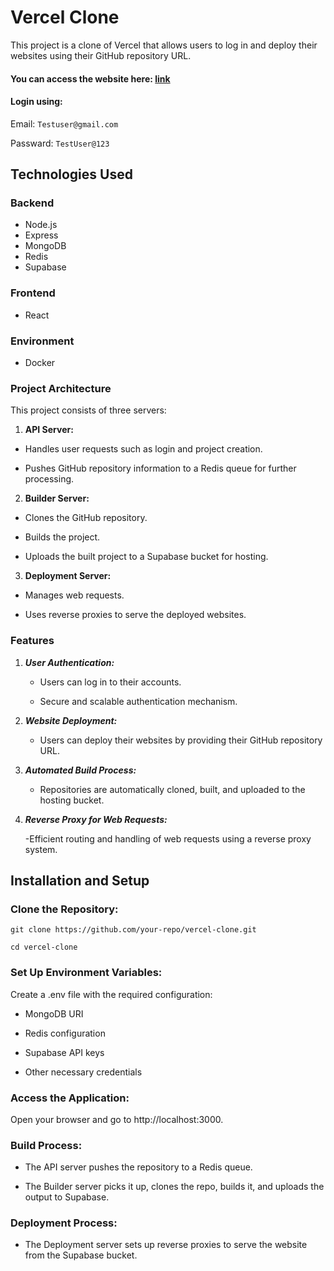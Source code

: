# Vercel Clone

This project is a clone of Vercel that allows users to log in and deploy their websites using their GitHub repository URL.

#### You can access the website here: [link](https://vercel-clone-project.vercel.app/)
#### Login using:
Email: ```Testuser@gmail.com```

Passward: ```TestUser@123```

## Technologies Used

### Backend

- Node.js 
- Express
- MongoDB 
- Redis 
- Supabase 

### Frontend
- React 

### Environment
- Docker 

### Project Architecture

This project consists of three servers:

1. **API Server:**

- Handles user requests such as login and project creation.

- Pushes GitHub repository information to a Redis queue for further processing.

2. **Builder Server:**

- Clones the GitHub repository.

- Builds the project.

- Uploads the built project to a Supabase bucket for hosting.

3. **Deployment Server:**

- Manages web requests.

- Uses reverse proxies to serve the deployed websites.

### Features

1. ***User Authentication:***

    - Users can log in to their accounts.

    - Secure and scalable authentication mechanism.

2. ***Website Deployment:***

    - Users can deploy their websites by providing their GitHub repository URL.

3. ***Automated Build Process:***

    - Repositories are automatically cloned, built, and uploaded to the hosting bucket.

4. ***Reverse Proxy for Web Requests:***

    -Efficient routing and handling of web requests using a reverse proxy system.

## Installation and Setup


### Clone the Repository:
```
git clone https://github.com/your-repo/vercel-clone.git

cd vercel-clone
```
### Set Up Environment Variables:
Create a .env file with the required configuration:

- MongoDB URI

- Redis configuration

- Supabase API keys

- Other necessary credentials


### Access the Application:

Open your browser and go to http://localhost:3000.

### Build Process:

- The API server pushes the repository to a Redis queue.

- The Builder server picks it up, clones the repo, builds it, and uploads the output to Supabase.

### Deployment Process:

- The Deployment server sets up reverse proxies to serve the website from the Supabase bucket.
